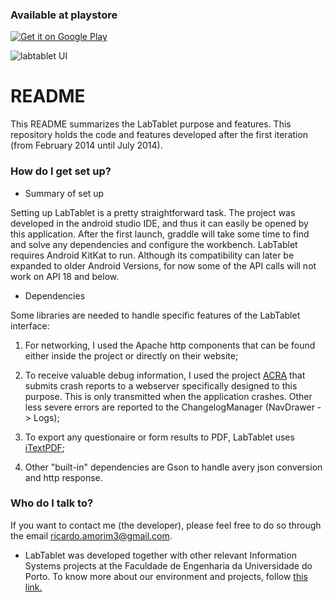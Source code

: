 
### Available at playstore ### 

<a href='https://play.google.com/store/apps/details?id=pt.up.fe.beta.labtablet&pcampaignid=MKT-Other-global-all-co-prtnr-py-PartBadge-Mar2515-1'><img alt='Get it on Google Play' src='https://play.google.com/intl/en_us/badges/images/generic/en_badge_web_generic.png'/></a>

![labtablet UI](https://raw.githubusercontent.com/feup-infolab/labtablet/master/labtablet.png "LabTablet UI")

# README #

This README summarizes the LabTablet purpose and features. This repository holds the code and features developed after the first iteration (from February 2014 until July 2014).

### How do I get set up? ###

* Summary of set up

Setting up LabTablet is a pretty straightforward task. The project was developed in the android studio IDE, and thus it can easily be opened by this application. After the first launch, graddle will take some time to find and solve any dependencies and configure the workbench. LabTablet requires Android KitKat to run. Although its compatibility can later be expanded to older Android Versions, for now some of the API calls will not work on API 18 and below.

* Dependencies

Some libraries are needed to handle specific features of the LabTablet interface:

1. For networking, I used the Apache http components that can be found either inside the project or directly on their website;

2. To receive valuable debug information, I used the project [ACRA](https://code.google.com/p/acra/) that submits crash reports to a webserver specifically designed to this purpose. This is only transmitted when the application crashes. Other less severe errors are reported to the ChangelogManager (NavDrawer -> Logs);

3. To export any questionaire or form results to PDF, LabTablet uses [iTextPDF](http://itextpdf.com/);

4. Other "built-in" dependencies are Gson to handle avery json conversion and http response.

### Who do I talk to? ###

If you want to contact me (the developer), please feel free to do so through the email ricardo.amorim3@gmail.com.

* LabTablet was developed together with other relevant Information Systems projects at the Faculdade de Engenharia da Universidade do Porto. To know more about our environment and projects, follow [this link.](http://dendro.fe.up.pt/)
